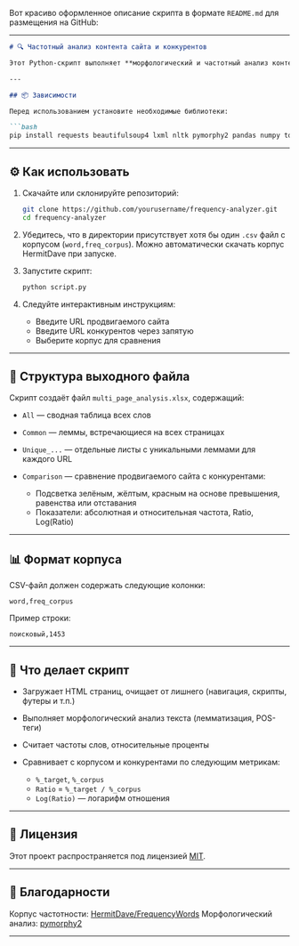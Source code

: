 Вот красиво оформленное описание скрипта в формате `README.md` для размещения на GitHub:

---

````markdown
# 🔍 Частотный анализ контента сайта и конкурентов

Этот Python-скрипт выполняет **морфологический и частотный анализ контента сайта**, сравнивает его с конкурентами и с частотным корпусом русского языка. Результаты экспортируются в Excel-файл с множеством листов и условным форматированием для наглядного анализа.

---

## 📦 Зависимости

Перед использованием установите необходимые библиотеки:

```bash
pip install requests beautifulsoup4 lxml nltk pymorphy2 pandas numpy tqdm openpyxl xlsxwriter
````

---

## ⚙️ Как использовать

1. Скачайте или склонируйте репозиторий:

   ```bash
   git clone https://github.com/yourusername/frequency-analyzer.git
   cd frequency-analyzer
   ```

2. Убедитесь, что в директории присутствует хотя бы один `.csv` файл с корпусом (`word,freq_corpus`). Можно автоматически скачать корпус HermitDave при запуске.

3. Запустите скрипт:

   ```bash
   python script.py
   ```

4. Следуйте интерактивным инструкциям:

   * Введите URL продвигаемого сайта
   * Введите URL конкурентов через запятую
   * Выберите корпус для сравнения

---

## 📄 Структура выходного файла

Скрипт создаёт файл `multi_page_analysis.xlsx`, содержащий:

* `All` — сводная таблица всех слов
* `Common` — леммы, встречающиеся на всех страницах
* `Unique_...` — отдельные листы с уникальными леммами для каждого URL
* `Comparison` — сравнение продвигаемого сайта с конкурентами:

  * Подсветка зелёным, жёлтым, красным на основе превышения, равенства или отставания
  * Показатели: абсолютная и относительная частота, Ratio, Log(Ratio)

---

## 📊 Формат корпуса

CSV-файл должен содержать следующие колонки:

```
word,freq_corpus
```

Пример строки:

```
поисковый,1453
```

---

## 🧠 Что делает скрипт

* Загружает HTML страниц, очищает от лишнего (навигация, скрипты, футеры и т.п.)
* Выполняет морфологический анализ текста (лемматизация, POS-теги)
* Считает частоты слов, относительные проценты
* Сравнивает с корпусом и конкурентами по следующим метрикам:

  * `%_target`, `%_corpus`
  * `Ratio` = `%_target / %_corpus`
  * `Log(Ratio)` — логарифм отношения

---

## 📘 Лицензия

Этот проект распространяется под лицензией [MIT](LICENSE).

---

## 🤝 Благодарности

Корпус частотности: [HermitDave/FrequencyWords](https://github.com/hermitdave/FrequencyWords)
Морфологический анализ: [pymorphy2](https://github.com/kmike/pymorphy2)

---

```


